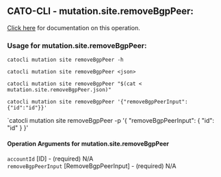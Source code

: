 
## CATO-CLI - mutation.site.removeBgpPeer:
[Click here](https://api.catonetworks.com/documentation/#mutation-mutation.site.removeBgpPeer) for documentation on this operation.

### Usage for mutation.site.removeBgpPeer:

`catocli mutation site removeBgpPeer -h`

`catocli mutation site removeBgpPeer <json>`

`catocli mutation site removeBgpPeer "$(cat < mutation.site.removeBgpPeer.json)"`

`catocli mutation site removeBgpPeer '{"removeBgpPeerInput":{"id":"id"}}'`

`catocli mutation site removeBgpPeer -p '{
    "removeBgpPeerInput": {
        "id": "id"
    }
}'


#### Operation Arguments for mutation.site.removeBgpPeer ####

`accountId` [ID] - (required) N/A    
`removeBgpPeerInput` [RemoveBgpPeerInput] - (required) N/A    
